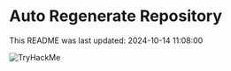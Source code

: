 # Auto Regenerate Repository

This README was last updated: 2024-10-14 11:08:00

 ![TryHackMe](https://tryhackme.com/badge/533634)